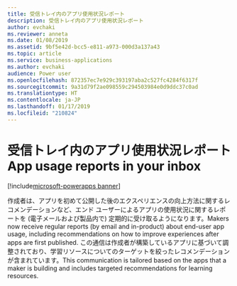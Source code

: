 ```yaml
---
title: 受信トレイ内のアプリ使用状況レポート
description: 受信トレイ内のアプリ使用状況レポート
author: evchaki
ms.reviewer: anneta
ms.date: 01/08/2019
ms.assetid: 9bf5e42d-bcc5-e811-a973-000d3a137a43
ms.topic: article
ms.service: business-applications
ms.author: evchaki
audience: Power user
ms.openlocfilehash: 872357ec7e929c393197aba2c527fc4284f6317f
ms.sourcegitcommit: 9a31d79f2ae098559c294503984e0d9ddc37c0ad
ms.translationtype: HT
ms.contentlocale: ja-JP
ms.lasthandoff: 01/17/2019
ms.locfileid: "210824"
---
```

# <a name="app-usage-reports-in-your-inbox"></a><span data-ttu-id="8b287-103">受信トレイ内のアプリ使用状況レポート</span><span class="sxs-lookup"><span data-stu-id="8b287-103">App usage reports in your inbox</span></span>


[!include[microsoft-powerapps banner](../includes/microsoft-powerapps.md)]

<span data-ttu-id="8b287-104">作成者は、アプリを初めて公開した後のエクスペリエンスの向上方法に関するレコメンデーションなど、エンド ユーザーによるアプリの使用状況に関するレポートを (電子メールおよび製品内で) 定期的に受け取るようになります。</span><span class="sxs-lookup"><span data-stu-id="8b287-104">Makers now receive regular reports (by email and in-product) about end-user app usage, including recommendations on how to improve experiences after apps are first published.</span></span> <span data-ttu-id="8b287-105">この通信は作成者が構築しているアプリに基づいて調整されており、学習リソースについてのターゲットを絞ったレコメンデーションが含まれています。</span><span class="sxs-lookup"><span data-stu-id="8b287-105">This communication is tailored based on the apps that a maker is building and includes targeted recommendations for learning resources.</span></span>

